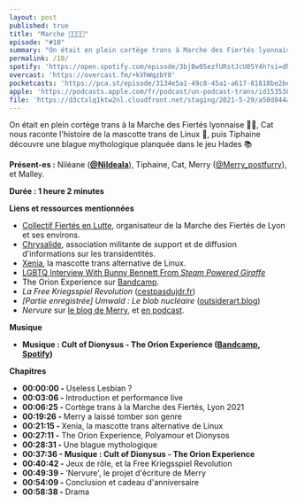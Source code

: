 ```yaml
---
layout: post
published: true
title: "Marche 🏳️‍🌈🏳️‍⚧️"
episode: "#10"
summary: "‍On était en plein cortège trans à Marche des Fiertés lyonnaise 🏳️‍🌈, Cat nous raconte l'histoire de la mascotte trans de Linux 🦊, puis Tiphaine découvre une blague mythologique planquée dans le jeu Hades 📚"
permalink: /10/
spotify: 'https://open.spotify.com/episode/3bjBw05ezfURstJcU05Y4h?si=dN8673acSaCF-7rmoK0YPw'
overcast: 'https://overcast.fm/+kVhWqzbY0'
pocketcasts: 'https://pca.st/episode/3134e5a1-49c8-45a1-a617-81818be2befe'
apple: 'https://podcasts.apple.com/fr/podcast/un-podcast-trans/id1535381424?i=1000527320585'
file: 'https://d3ctxlq1ktw2nl.cloudfront.net/staging/2021-5-29/a50d844a-526d-4ff7-760b-568a11b53433.mp3'
---
```

<p>On était en plein cortège trans à la Marche des Fiertés lyonnaise 🏳️‍🌈, Cat nous raconte l'histoire de la mascotte trans de Linux 🦊, puis Tiphaine découvre une blague mythologique planquée dans le jeu Hades 📚</p>

<!--more-->

<p><strong>Présent-es :</strong> Niléane (<a href="https://twitter.com/Nildeala"><strong>@Nildeala</strong></a>), Tiphaine, Cat, Merry (<a href="https://twitter.com/Merry_postfurry">@Merry_postfurry</a>), et Malley.</p>
<p><strong>Durée : 1 heure 2 minutes</strong></p>
<p><strong>Liens et ressources mentionnées</strong></p>
<ul>
 <li><a href="https://linktr.ee/cfl_lyon">Collectif Fiertés en Lutte</a>, organisateur de la Marche des Fiertés de Lyon et ses environs.</li>
 <li><a href="https://chrysalide-asso.fr/">Chrysalide</a>, association militante de support et de diffusion d'informations sur les transidentités.</li>
  <li><a href="https://xenia-linux-site.glitch.me/">Xenia</a>, la mascotte trans alternative de Linux.</li>
  <li><a href="https://youtu.be/h3Gs1t2KH1s">LGBTQ Interview With Bunny Bennett From <em>Steam Powered Giraffe</em></a></li>
  <li>The Orion Experience sur <a href="https://theorionexperience.bandcamp.com">Bandcamp</a>.</li>
  <li><em>La Free Kriegsspiel Revolution</em> (<a href="https://www.cestpasdujdr.fr/la-free-kriegsspiel-revolution/">cestpasdujdr.fr</a>)</li>
  <li><em>[Partie enregistrée] Umwald : Le blob&nbsp;nucléaire </em>(<a href="https://outsiderart.blog/2021/05/11/partie-enregistree-umwald-le-blob-nucleaire/">outsiderart.blog</a>)</li>
  <li><em>Nervure</em> sur <a href="https://merry.blog.wehost.lgbt/categories/nervure/">le blog de Merry</a>, et <a href="https://anchor.fm/nervure/">en podcast</a>.</li>
</ul>
<p><strong>Musique</strong></p>
<ul>
  <li><strong>Musique : Cult of Dionysus - The Orion Experience (</strong><a href="https://theorionexperience.bandcamp.com/track/cult-of-dionysus"><strong>Bandcamp</strong></a><strong>, </strong><a href="https://open.spotify.com/album/68OF44SIppyRCY9NTWrsK2?highlight=spotify:track:4zg2zMNSI0W8ipGA32kKp5"><strong>Spotify</strong></a><strong>)</strong></li>
</ul>
<p><strong>Chapitres</strong></p>
<ul>
  <li><strong>00:00:00 - </strong>Useless Lesbian ?</li>
  <li><strong>00:03:06 - </strong>Introduction et performance live</li>
  <li><strong>00:06:25 - </strong>Cortège trans à la Marche des Fiertés, Lyon 2021</li>
  <li><strong>00:19:26 - </strong>Merry a laissé tomber son genre</li>
  <li><strong>00:21:15 - </strong>Xenia, la mascotte trans alternative de Linux</li>
  <li><strong>00:27:11 -</strong> The Orion Experience, Polyamour et Dionysos</li>
  <li><strong>00:28:31 - </strong>Une blague mythologique</li>
  <li><strong>00:37:36 - Musique : Cult of Dionysus - The Orion Experience</strong></li>
  <li><strong>00:40:42 - </strong>Jeux de rôle, et la Free Kriegsspiel Revolution</li>
  <li><strong>00:49:39 - </strong>'Nervure', le projet d'écriture de Merry</li>
  <li><strong>00:54:09 - </strong>Conclusion et cadeau d'anniversaire</li>
  <li><strong>00:58:38 - </strong>Drama</li>
</ul>

